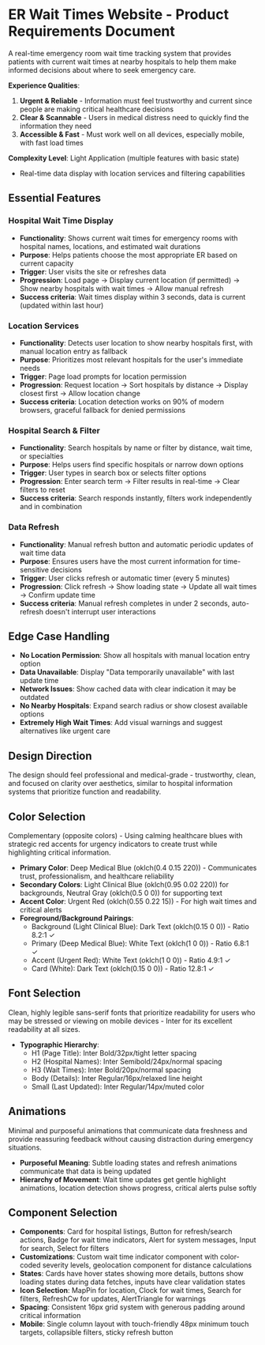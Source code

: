 # ER Wait Times Website - Product Requirements Document

A real-time emergency room wait time tracking system that provides patients with current wait times at nearby hospitals to help them make informed decisions about where to seek emergency care.

**Experience Qualities**:
1. **Urgent & Reliable** - Information must feel trustworthy and current since people are making critical healthcare decisions
2. **Clear & Scannable** - Users in medical distress need to quickly find the information they need
3. **Accessible & Fast** - Must work well on all devices, especially mobile, with fast load times

**Complexity Level**: Light Application (multiple features with basic state)
- Real-time data display with location services and filtering capabilities

## Essential Features

### Hospital Wait Time Display
- **Functionality**: Shows current wait times for emergency rooms with hospital names, locations, and estimated wait durations
- **Purpose**: Helps patients choose the most appropriate ER based on current capacity
- **Trigger**: User visits the site or refreshes data
- **Progression**: Load page → Display current location (if permitted) → Show nearby hospitals with wait times → Allow manual refresh
- **Success criteria**: Wait times display within 3 seconds, data is current (updated within last hour)

### Location Services
- **Functionality**: Detects user location to show nearby hospitals first, with manual location entry as fallback
- **Purpose**: Prioritizes most relevant hospitals for the user's immediate needs
- **Trigger**: Page load prompts for location permission
- **Progression**: Request location → Sort hospitals by distance → Display closest first → Allow location change
- **Success criteria**: Location detection works on 90% of modern browsers, graceful fallback for denied permissions

### Hospital Search & Filter
- **Functionality**: Search hospitals by name or filter by distance, wait time, or specialties
- **Purpose**: Helps users find specific hospitals or narrow down options
- **Trigger**: User types in search box or selects filter options
- **Progression**: Enter search term → Filter results in real-time → Clear filters to reset
- **Success criteria**: Search responds instantly, filters work independently and in combination

### Data Refresh
- **Functionality**: Manual refresh button and automatic periodic updates of wait time data
- **Purpose**: Ensures users have the most current information for time-sensitive decisions
- **Trigger**: User clicks refresh or automatic timer (every 5 minutes)
- **Progression**: Click refresh → Show loading state → Update all wait times → Confirm update time
- **Success criteria**: Manual refresh completes in under 2 seconds, auto-refresh doesn't interrupt user interactions

## Edge Case Handling

- **No Location Permission**: Show all hospitals with manual location entry option
- **Data Unavailable**: Display "Data temporarily unavailable" with last update time
- **Network Issues**: Show cached data with clear indication it may be outdated
- **No Nearby Hospitals**: Expand search radius or show closest available options
- **Extremely High Wait Times**: Add visual warnings and suggest alternatives like urgent care

## Design Direction

The design should feel professional and medical-grade - trustworthy, clean, and focused on clarity over aesthetics, similar to hospital information systems that prioritize function and readability.

## Color Selection

Complementary (opposite colors) - Using calming healthcare blues with strategic red accents for urgency indicators to create trust while highlighting critical information.

- **Primary Color**: Deep Medical Blue (oklch(0.4 0.15 220)) - Communicates trust, professionalism, and healthcare reliability
- **Secondary Colors**: Light Clinical Blue (oklch(0.95 0.02 220)) for backgrounds, Neutral Gray (oklch(0.5 0 0)) for supporting text
- **Accent Color**: Urgent Red (oklch(0.55 0.22 15)) - For high wait times and critical alerts
- **Foreground/Background Pairings**: 
  - Background (Light Clinical Blue): Dark Text (oklch(0.15 0 0)) - Ratio 8.2:1 ✓
  - Primary (Deep Medical Blue): White Text (oklch(1 0 0)) - Ratio 6.8:1 ✓  
  - Accent (Urgent Red): White Text (oklch(1 0 0)) - Ratio 4.9:1 ✓
  - Card (White): Dark Text (oklch(0.15 0 0)) - Ratio 12.8:1 ✓

## Font Selection

Clean, highly legible sans-serif fonts that prioritize readability for users who may be stressed or viewing on mobile devices - Inter for its excellent readability at all sizes.

- **Typographic Hierarchy**: 
  - H1 (Page Title): Inter Bold/32px/tight letter spacing
  - H2 (Hospital Names): Inter Semibold/24px/normal spacing
  - H3 (Wait Times): Inter Bold/20px/normal spacing  
  - Body (Details): Inter Regular/16px/relaxed line height
  - Small (Last Updated): Inter Regular/14px/muted color

## Animations

Minimal and purposeful animations that communicate data freshness and provide reassuring feedback without causing distraction during emergency situations.

- **Purposeful Meaning**: Subtle loading states and refresh animations communicate that data is being updated
- **Hierarchy of Movement**: Wait time updates get gentle highlight animations, location detection shows progress, critical alerts pulse softly

## Component Selection

- **Components**: Card for hospital listings, Button for refresh/search actions, Badge for wait time indicators, Alert for system messages, Input for search, Select for filters
- **Customizations**: Custom wait time indicator component with color-coded severity levels, geolocation component for distance calculations  
- **States**: Cards have hover states showing more details, buttons show loading states during data fetches, inputs have clear validation states
- **Icon Selection**: MapPin for location, Clock for wait times, Search for filters, RefreshCw for updates, AlertTriangle for warnings
- **Spacing**: Consistent 16px grid system with generous padding around critical information
- **Mobile**: Single column layout with touch-friendly 48px minimum touch targets, collapsible filters, sticky refresh button
